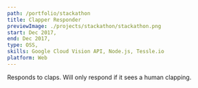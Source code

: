```yaml
---
path: /portfolio/stackathon
title: Clapper Responder
previewImage: ./projects/stackathon/stackathon.png
start: Dec 2017,
end: Dec 2017,
type: OSS,
skills: Google Cloud Vision API, Node.js, Tessle.io
platform: Web
---
```


Responds to claps. Will only respond if it sees a human clapping.
